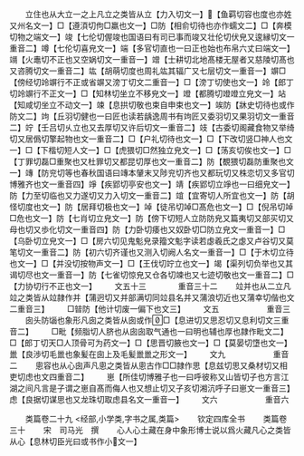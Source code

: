 <!-- { "loadSidebar": true } -->
　　立住也从大立一之上凡立之类皆从立【力入切文一】【鱼羁切容也度也亦姓又州名文一】□【遵湏切佝□羸也文一】□防【相俞切待也亦作蠕文二】□【奔模切物之端文一】竣【七伦切偓竣也国语曰有司已事而竣又壮伦切伏皃又逡縁切文一重音二】竴【七伦切喜皃文一】端【多官切直也一曰正也始也布帛六丈曰端文一】竵【火鼃切不正也又空娲切文一重音一】竲【士耕切北地髙楼无屋者又慈陵切髙也又咨腾切文一重音二】竑【胡萌切度也周礼竑其辐广又七层切文一重音一】竮□【傍经切竛竮行不正或省竮又滂丁切文二重音一】□【滂丁切使也文一】竛【郎丁切竛竮行不正文一】□【知林切坐立不移皃文一】竳【都腾切竳竳立皃文一】站【知咸切坐立不动文一】竦【息拱切敬也束自申束也文一】竢防【牀史切待也或作防文二】竘【丘羽切健也一曰匠也读若龋逸周书有竘匠又委羽切又果羽切文一重音二】竚【壬吕切乆立也又去厚切又许后切文一重音二】攱【古委切阁藏食物又举绮切又居僞切擎起物也文一重音二】□【户礼切待也文一】□【下改切竖□神人也文一】□【下楷切短人文一】□【虎猥切□然独立皃文一】□【荡亥切俟也文一】□【丁罪切磊□重聚也又杜罪切又都昆切厚也文一重音二】防【覩猥切磊防重聚也文一】竱【防兖切等也春秋国语曰竱本肈末又陟兖切齐也又都玩切又株恋切又多官切博雅齐也文一重音四】竫【疾郢切亭安也文一】靖【疾郢切立竫也一曰细皃文一】防【力至切临也又力遂切又力入切文一重音二】竩【宜寄切人所宜也文一】防【胡怪切度也文一】防【居拜切极也文一】竨【徒吊切竨□髙危也文一】□【倪吊切竨□危也文一】防【七肖切立皃文一】防【傍下切短人立防防皃又篇夷切又部买切又母也切又歩化切文一重音四】防【力卧切痿也又奴卧切□防立皃文一重音一】□【乌卧切立皃文一】□【房六切见鬼鬽皃录籀文鬽字读若虙羲氏之虙又卢谷切又莫笔切文一重音二】防【初六切齐谨也又测入切阙人名文一重音一】□【于木切立待也文一】□【并没切按物声文一】□【王伐切竚立也文一】竭【渠列切负举也又其谒切尽也文一重音一】防【七雀切惊皃又仓各切竦也又七迹切敬也文一重音二】□【力协切行不正也文一】
　　文五十三　　　　重音三十二
　　竝并也从二立凡竝之类皆从竝隷作并【蒲迥切又并部满切同竝县名并又蒲浪切近也又蒲幸切偕也文二重音三】
　　□暜防【他计切废一偏下也文三】
　　文五　　　　　　重音三
　　囱头防匘也象形凡囱之类皆从囱或作□【息进切又思忍切又息利切文三重音二】
　　□毗【频脂切人脐也从囱囱取气通也一曰明也辅也厚也隷作毗文二】□【郎丁切天□人顶骨可为药文一】□【思晋切腋也文一】□【莫晏切墯也文一】巤【良渉切毛巤也象髪在囱上及毛髪巤巤之形文一】
　　文九　　　　　　重音二
　　悤容也从心囱声凡悤之类皆从悤古作□□隷作思【息兹切思又桑材切又相吏切虑也文四重音二】
　　崽【所佳切博雅子也一曰呼彼称又山皆切子也方言江湖之间凡言是子谓之崽自髙而侮人也又想止切又子亥切湘沆呼子曰崽文一重音三】虑【良据切谋思也又龙珠切取虑县名文一重音一】
　　文六　　　　　　重音六










　　类篇卷二十九
<经部,小学类,字书之属,类篇>
　　钦定四库全书
　　类篇卷三十
　　宋　司马光　撰
　　心人心土藏在身中象形博士说以爲火藏凡心之类皆从心【息林切臣光曰或书作小文一】
